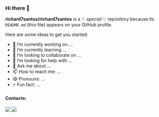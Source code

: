 ### Hi there 👋


**richard7santos/richard7santos** is a ✨ _special_ ✨ repository because its `README.md` (this file) appears on your GitHub profile.

Here are some ideas to get you started:

- 🔭 I’m currently working on ...
- 🌱 I’m currently learning ...
- 👯 I’m looking to collaborate on ...
- 🤔 I’m looking for help with ...
- 💬 Ask me about ...
- 📫 How to reach me: ...
- 😄 Pronouns: ...
- ⚡ Fun fact: ...

#### Contacts:
<div> 
  <a href = "mailto:richard7santos@hotmail.com"><img src="https://img.shields.io/badge/-Gmail-%23333?style=for-the-badge&logo=gmail&logoColor=white" target="_blank"></a>
  <a href="https://www.linkedin.com/in/ricardojsantos1/" target="_blank"><img src="https://img.shields.io/badge/-LinkedIn-%230077B5?style=for-the-badge&logo=linkedin&logoColor=white" target="_blank"></a> 
</div>
<!-- 
### Activities:
<div>
	<a href="https://github.com/richard7santos" />
		<img height="150em" src="https://github-readme-stats.vercel.app/api?username=RicardoSantos&show_icons=true&theme=dark&include_all_commits=true&count_private=true" />
		<img height="150em" src="https://github-readme-stats.vercel.app/api/top-langs/?username=rabispedro&layout=compact&langs_count=7&theme=dark" />
</div>
 -->
